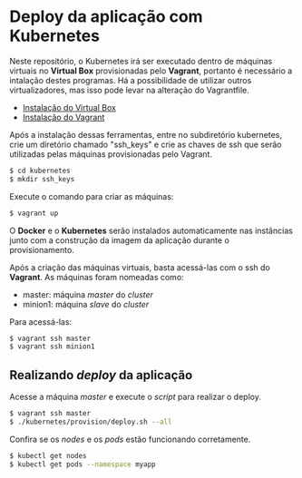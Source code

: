 # Deploy da aplicação com Kubernetes
Neste repositório, o Kubernetes irá ser executado dentro de máquinas virtuais no **Virtual Box** provisionadas pelo **Vagrant**, portanto é necessário a intalação destes programas.
Há a possibilidade de utilizar outros virtualizadores, mas isso pode levar na alteração do Vagrantfile.

- [Instalação do Virtual Box](https://www.virtualbox.org/wiki/Downloads)
- [Instalação do Vagrant](https://www.vagrantup.com/intro/getting-started/install.html)

Após a instalação dessas ferramentas, entre no subdiretório kubernetes, crie um diretório chamado "ssh_keys" e crie as chaves de ssh que serão utilizadas pelas máquinas provisionadas pelo Vagrant.
```bash
$ cd kubernetes
$ mkdir ssh_keys
```

Execute o comando para criar as máquinas:
```bash
$ vagrant up
```

O **Docker** e o **Kubernetes** serão instalados automaticamente nas instâncias junto com a construção da imagem da aplicação durante o provisionamento.

Após a criação das máquinas virtuais, basta acessá-las com o ssh do **Vagrant**. As máquinas foram nomeadas como:

- master: máquina _master_ do _cluster_
- minion1: máquina _slave_ do _cluster_

Para acessá-las:
```bash
$ vagrant ssh master
$ vagrant ssh minion1
```

## Realizando _deploy_ da aplicação
Acesse a máquina _master_ e execute o _script_ para realizar o deploy.
```bash
$ vagrant ssh master
$ ./kubernetes/provision/deploy.sh --all
```

Confira se os _nodes_ e os _pods_ estão funcionando corretamente.
```bash
$ kubectl get nodes
$ kubectl get pods --namespace myapp
```
